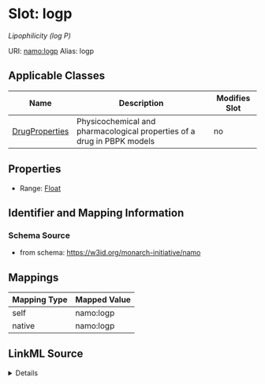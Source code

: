 

# Slot: logp 


_Lipophilicity (log P)_





URI: [namo:logp](https://w3id.org/monarch-initiative/namo/logp)
Alias: logp

<!-- no inheritance hierarchy -->





## Applicable Classes

| Name | Description | Modifies Slot |
| --- | --- | --- |
| [DrugProperties](DrugProperties.md) | Physicochemical and pharmacological properties of a drug in PBPK models |  no  |






## Properties

* Range: [Float](Float.md)




## Identifier and Mapping Information






### Schema Source


* from schema: https://w3id.org/monarch-initiative/namo




## Mappings

| Mapping Type | Mapped Value |
| ---  | ---  |
| self | namo:logp |
| native | namo:logp |




## LinkML Source

<details>
```yaml
name: logp
description: Lipophilicity (log P)
from_schema: https://w3id.org/monarch-initiative/namo
rank: 1000
alias: logp
owner: DrugProperties
domain_of:
- DrugProperties
range: float

```
</details>
